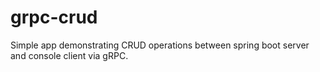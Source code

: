 # grpc-crud
Simple app demonstrating CRUD operations between spring boot server and console client via gRPC.
